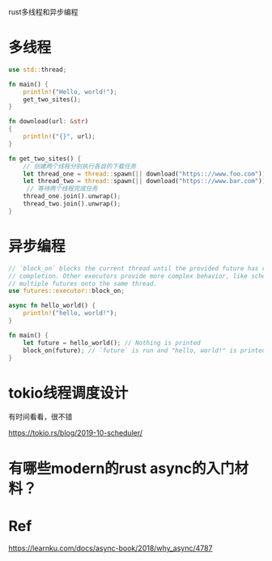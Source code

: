 rust多线程和异步编程

# 多线程

```rust
use std::thread;

fn main() {
    println!("Hello, world!");
    get_two_sites();
}

fn download(url: &str)
{
    println!("{}", url);
}

fn get_two_sites() {
    // 创建两个线程分别执行各自的下载任务
    let thread_one = thread::spawn(|| download("https:://www.foo.com"));
    let thread_two = thread::spawn(|| download("https:://www.bar.com"));
     // 等待两个线程完成任务
    thread_one.join().unwrap();
    thread_two.join().unwrap();
}

```

# 异步编程

```rust
// `block_on` blocks the current thread until the provided future has run to
// completion. Other executors provide more complex behavior, like scheudling
// multiple futures onto the same thread.
use futures::executor::block_on;

async fn hello_world() {
    println!("hello, world!");
}

fn main() {
    let future = hello_world(); // Nothing is printed
    block_on(future); // `future` is run and "hello, world!" is printed
}
```

# tokio线程调度设计

有时间看看，很不错

https://tokio.rs/blog/2019-10-scheduler/

# 有哪些modern的rust async的入门材料？

# Ref

https://learnku.com/docs/async-book/2018/why_async/4787



